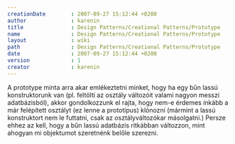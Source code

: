 ```yaml
---
creationDate        : 2007-09-27 15:12:44 +0200 
author              : karenin 
title               : Design Patterns/Creational Patterns/Prototype 
name                : Design Patterns/Creational Patterns/Prototype 
layout              : wiki 
path                : Design Patterns/Creational Patterns/Prototype 
date                : 2007-09-27 15:12:44 +0200 
version             : 1 
creator             : karenin 
---
```

A prototype minta arra akar emlékeztetni minket, hogy ha egy bűn lassú konstruktorunk van (pl. feltölti az osztály változóit valami nagyon messzi adatbázisból), akkor gondolkozzunk el rajta, hogy nem-e érdemes inkább a már felépített osztályt (ez lenne a prototípus) klónozni (mármint a lassú konstruktort nem le futtatni, csak az osztályváltozókar másolgatni.) Persze ehhez az kell, hogy a bűn lassú adatbázis ritkábban változzon, mint ahogyan mi objektumot szeretnénk belőle szerezni.
